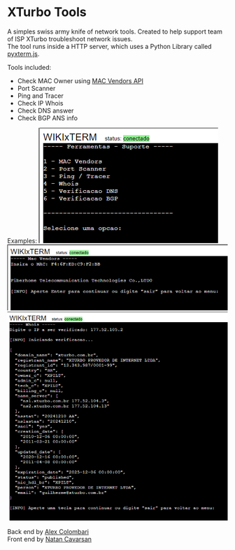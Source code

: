 # XTurbo Tools

A simples swiss army knife of network tools.
Created to help support team of ISP XTurbo troubleshoot network issues.<br>
The tool runs inside a HTTP server, which uses a Python Library called [pyxterm.js](https://github.com/cs01/pyxtermjs).

Tools included:
- Check MAC Owner using [MAC Vendors API](https://macvendors.com)
- Port Scanner
- Ping and Tracer
- Check IP Whois
- Check DNS answer
- Check BGP ANS info

Examples:
![print1](./assets/print1.png)
![print2](./assets/print2.png)
![print3](./assets/print3.png)
  

Back end by [Alex Colombari](https://github.com/alexcolombari)<br>
Front end by [Natan Cavarsan](https://github.com/Natan-yoko)
